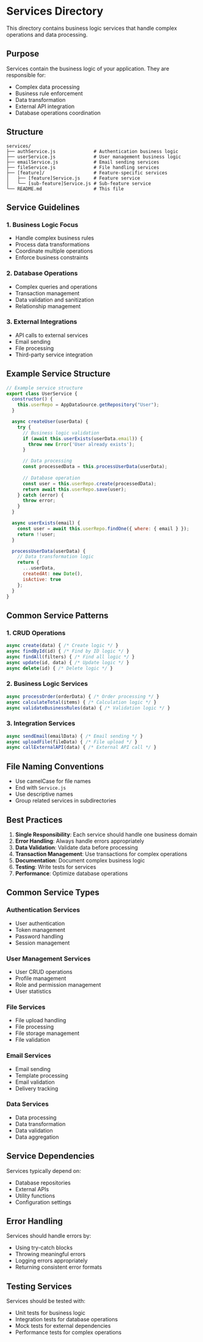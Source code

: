 # Services Directory

This directory contains business logic services that handle complex operations and data processing.

## Purpose

Services contain the business logic of your application. They are responsible for:
- Complex data processing
- Business rule enforcement
- Data transformation
- External API integration
- Database operations coordination

## Structure

```
services/
├── authService.js              # Authentication business logic
├── userService.js              # User management business logic
├── emailService.js             # Email sending services
├── fileService.js              # File handling services
├── [feature]/                  # Feature-specific services
│   ├── [feature]Service.js     # Feature service
│   └── [sub-feature]Service.js # Sub-feature service
└── README.md                   # This file
```

## Service Guidelines

### 1. **Business Logic Focus**
- Handle complex business rules
- Process data transformations
- Coordinate multiple operations
- Enforce business constraints

### 2. **Database Operations**
- Complex queries and operations
- Transaction management
- Data validation and sanitization
- Relationship management

### 3. **External Integrations**
- API calls to external services
- Email sending
- File processing
- Third-party service integration

## Example Service Structure

```javascript
// Example service structure
export class UserService {
  constructor() {
    this.userRepo = AppDataSource.getRepository("User");
  }

  async createUser(userData) {
    try {
      // Business logic validation
      if (await this.userExists(userData.email)) {
        throw new Error('User already exists');
      }

      // Data processing
      const processedData = this.processUserData(userData);
      
      // Database operation
      const user = this.userRepo.create(processedData);
      return await this.userRepo.save(user);
    } catch (error) {
      throw error;
    }
  }

  async userExists(email) {
    const user = await this.userRepo.findOne({ where: { email } });
    return !!user;
  }

  processUserData(userData) {
    // Data transformation logic
    return {
      ...userData,
      createdAt: new Date(),
      isActive: true
    };
  }
}
```

## Common Service Patterns

### 1. **CRUD Operations**
```javascript
async create(data) { /* Create logic */ }
async findById(id) { /* Find by ID logic */ }
async findAll(filters) { /* Find all logic */ }
async update(id, data) { /* Update logic */ }
async delete(id) { /* Delete logic */ }
```

### 2. **Business Logic Services**
```javascript
async processOrder(orderData) { /* Order processing */ }
async calculateTotal(items) { /* Calculation logic */ }
async validateBusinessRules(data) { /* Validation logic */ }
```

### 3. **Integration Services**
```javascript
async sendEmail(emailData) { /* Email sending */ }
async uploadFile(fileData) { /* File upload */ }
async callExternalAPI(data) { /* External API call */ }
```

## File Naming Conventions

- Use camelCase for file names
- End with `Service.js`
- Use descriptive names
- Group related services in subdirectories

## Best Practices

1. **Single Responsibility**: Each service should handle one business domain
2. **Error Handling**: Always handle errors appropriately
3. **Data Validation**: Validate data before processing
4. **Transaction Management**: Use transactions for complex operations
5. **Documentation**: Document complex business logic
6. **Testing**: Write tests for services
7. **Performance**: Optimize database operations

## Common Service Types

### Authentication Services
- User authentication
- Token management
- Password handling
- Session management

### User Management Services
- User CRUD operations
- Profile management
- Role and permission management
- User statistics

### File Services
- File upload handling
- File processing
- File storage management
- File validation

### Email Services
- Email sending
- Template processing
- Email validation
- Delivery tracking

### Data Services
- Data processing
- Data transformation
- Data validation
- Data aggregation

## Service Dependencies

Services typically depend on:
- Database repositories
- External APIs
- Utility functions
- Configuration settings

## Error Handling

Services should handle errors by:
- Using try-catch blocks
- Throwing meaningful errors
- Logging errors appropriately
- Returning consistent error formats

## Testing Services

Services should be tested with:
- Unit tests for business logic
- Integration tests for database operations
- Mock tests for external dependencies
- Performance tests for complex operations
